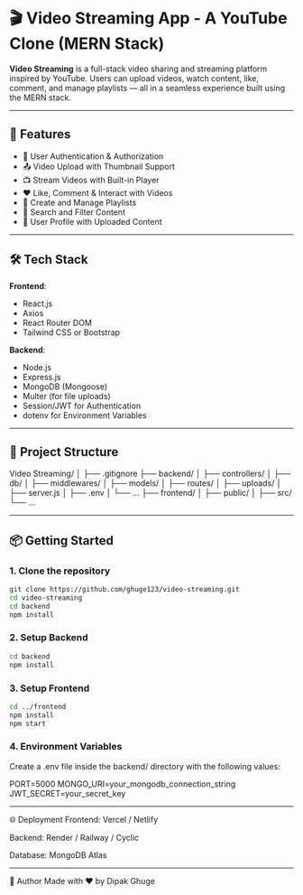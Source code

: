 # 🎬 Video Streaming App - A YouTube Clone (MERN Stack)

**Video Streaming** is a full-stack video sharing and streaming platform inspired by YouTube. Users can upload videos, watch content, like, comment, and manage playlists — all in a seamless experience built using the MERN stack.

---

## 🚀 Features

- 🔐 User Authentication & Authorization  
- 📤 Video Upload with Thumbnail Support  
- 📺 Stream Videos with Built-in Player  
- ❤️ Like, Comment & Interact with Videos  
- 📁 Create and Manage Playlists  
- 🔎 Search and Filter Content  
- 👤 User Profile with Uploaded Content  

---

## 🛠️ Tech Stack

**Frontend**:
- React.js  
- Axios  
- React Router DOM  
- Tailwind CSS or Bootstrap  

**Backend**:
- Node.js  
- Express.js  
- MongoDB (Mongoose)  
- Multer (for file uploads)  
- Session/JWT for Authentication  
- dotenv for Environment Variables  

---

## 📂 Project Structure

Video Streaming/
│
├── .gitignore
├── backend/
│   ├── controllers/
│   ├── db/ 
│   ├── middlewares/ 
│   ├── models/ 
│   ├── routes/
│   ├── uploads/
│   ├── server.js
│   ├── .env
│   └── ...
├── frontend/
│   ├── public/
│   ├── src/
└── ...


---

## 📦 Getting Started

### 1. Clone the repository

```bash
git clone https://github.com/ghuge123/video-streaming.git
cd video-streaming
cd backend
npm install
```
### 2. Setup Backend

```bash
cd backend
npm install
```
### 3. Setup Frontend

```bash
cd ../frontend
npm install
npm start
```

### 4.  Environment Variables

Create a .env file inside the backend/ directory with the following values:

PORT=5000
MONGO_URI=your_mongodb_connection_string
JWT_SECRET=your_secret_key


--- 

🌐 Deployment
Frontend: Vercel / Netlify

Backend: Render / Railway / Cyclic

Database: MongoDB Atlas

---

🙌 Author
Made with ❤️ by Dipak Ghuge



